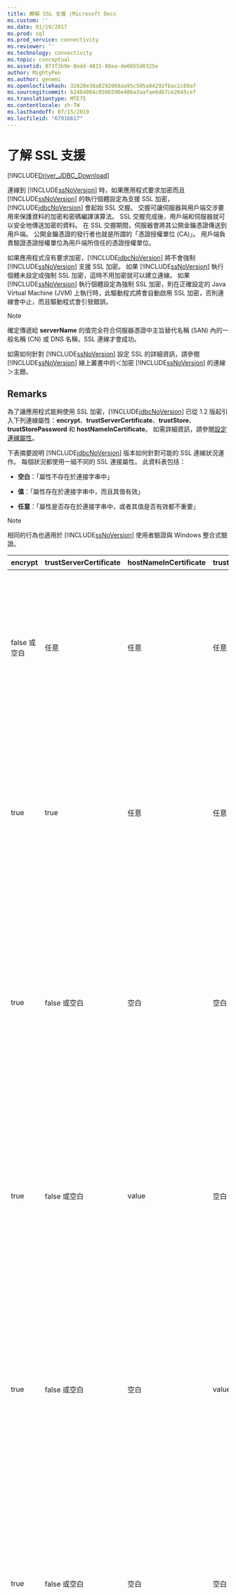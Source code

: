 ```yaml
---
title: 瞭解 SSL 支援 |Microsoft Docs
ms.custom: ''
ms.date: 01/19/2017
ms.prod: sql
ms.prod_service: connectivity
ms.reviewer: ''
ms.technology: connectivity
ms.topic: conceptual
ms.assetid: 073f3b9e-8edd-4815-88ea-de0655d0325e
author: MightyPen
ms.author: genemi
ms.openlocfilehash: 32820e38a8292068aa95c505a04292fbac2c69af
ms.sourcegitcommit: b2464064c0566590e486a3aafae6d67ce2645cef
ms.translationtype: MTE75
ms.contentlocale: zh-TW
ms.lasthandoff: 07/15/2019
ms.locfileid: "67916617"
---
```

# <a name="understanding-ssl-support"></a>了解 SSL 支援

[!INCLUDE[Driver_JDBC_Download](../../includes/driver_jdbc_download.md)]

連線到 [!INCLUDE[ssNoVersion](../../includes/ssnoversion-md.md)] 時，如果應用程式要求加密而且 [!INCLUDE[ssNoVersion](../../includes/ssnoversion-md.md)] 的執行個體設定為支援 SSL 加密，[!INCLUDE[jdbcNoVersion](../../includes/jdbcnoversion_md.md)] 會起始 SSL 交握。 交握可讓伺服器與用戶端交涉要用來保護資料的加密和密碼編譯演算法。 SSL 交握完成後，用戶端和伺服器就可以安全地傳送加密的資料。 在 SSL 交握期間，伺服器會將其公開金鑰憑證傳送到用戶端。 公開金鑰憑證的發行者也就是所謂的「憑證授權單位 (CA)」。 用戶端負責驗證憑證授權單位為用戶端所信任的憑證授權單位。  
  
如果應用程式沒有要求加密，[!INCLUDE[jdbcNoVersion](../../includes/jdbcnoversion_md.md)] 將不會強制 [!INCLUDE[ssNoVersion](../../includes/ssnoversion-md.md)] 支援 SSL 加密。 如果 [!INCLUDE[ssNoVersion](../../includes/ssnoversion-md.md)] 執行個體未設定成強制 SSL 加密，這時不用加密就可以建立連線。 如果 [!INCLUDE[ssNoVersion](../../includes/ssnoversion-md.md)] 執行個體設定為強制 SSL 加密，則在正確設定的 Java Virtual Machine (JVM) 上執行時，此驅動程式將會自動啟用 SSL 加密，否則連線會中止，而且驅動程式會引發錯誤。  
  
> [!NOTE]  
> 確定傳遞給 **serverName** 的值完全符合伺服器憑證中主旨替代名稱 (SAN) 內的一般名稱 (CN) 或 DNS 名稱，SSL 連線才會成功。  
>
> 如需如何針對 [!INCLUDE[ssNoVersion](../../includes/ssnoversion-md.md)] 設定 SSL 的詳細資訊，請參閱 [!INCLUDE[ssNoVersion](../../includes/ssnoversion-md.md)] 線上叢書中的＜加密 [!INCLUDE[ssNoVersion](../../includes/ssnoversion-md.md)] 的連線＞主題。  
  
## <a name="remarks"></a>Remarks

為了讓應用程式能夠使用 SSL 加密，[!INCLUDE[jdbcNoVersion](../../includes/jdbcnoversion_md.md)] 已從 1.2 版起引入下列連線屬性：**encrypt**、**trustServerCertificate**、**trustStore**、**trustStorePassword** 和 **hostNameInCertificate**。 如需詳細資訊，請參閱[設定連線屬性](../../connect/jdbc/setting-the-connection-properties.md)。  
  
 下表摘要說明 [!INCLUDE[jdbcNoVersion](../../includes/jdbcnoversion_md.md)] 版本如何針對可能的 SSL 連線狀況運作。 每個狀況都使用一組不同的 SSL 連接屬性。 此資料表包括：  
  
- **空白**：「屬性不存在於連接字串中」  
  
- **值**：「屬性存在於連接字串中，而且其值有效」  
  
- **任意**：「屬性是否存在於連接字串中，或者其值是否有效都不重要」  
  
> [!NOTE]  
> 相同的行為也適用於 [!INCLUDE[ssNoVersion](../../includes/ssnoversion-md.md)] 使用者驗證與 Windows 整合式驗證。  
  
| encrypt        | trustServerCertificate | hostNameInCertificate | trustStore | trustStorePassword | 行為                                                                                                                                                                                                                                                                                                                                                                                                                                                                                                                                                                                                                                                                                                                                                                                    |
| -------------- | ---------------------- | --------------------- | ---------- | ------------------ | ------------------------------------------------------------------------------------------------------------------------------------------------------------------------------------------------------------------------------------------------------------------------------------------------------------------------------------------------------------------------------------------------------------------------------------------------------------------------------------------------------------------------------------------------------------------------------------------------------------------------------------------------------------------------------------------------------------------------------------------------------------------------------------------- |
| false 或空白 | 任意                    | 任意                   | 任意        | 任意                | [!INCLUDE[jdbcNoVersion](../../includes/jdbcnoversion_md.md)] 將不會強制 [!INCLUDE[ssNoVersion](../../includes/ssnoversion-md.md)] 支援 SSL 加密。 如果伺服器有自我簽署憑證，驅動程式會起始 SSL 憑證交換。 SSL 憑證將不會經過驗證，而且只有認證 (在登入封包中) 會經過加密。<br /><br /> 如果伺服器需要用戶端支援 SSL 加密，驅動程式將會起始 SSL 憑證交換。 SSL 憑證將不會經過驗證，但是整個通訊將會經過加密。                                                                                                                                                                                    |
| true           | true                   | 任意                   | 任意        | 任意                | [!INCLUDE[jdbcNoVersion](../../includes/jdbcnoversion_md.md)] 要求搭配 [!INCLUDE[ssNoVersion](../../includes/ssnoversion-md.md)] 使用 SSL 加密。<br /><br /> 如果伺服器要求用戶端支援 SSL 加密，或者，如果伺服器支援加密，驅動程式將會起始 SSL 憑證交換。 請注意，如果 **trustServerCertificate** 屬性設定為 "true"，驅動程式將不會驗證 SSL 憑證。<br /><br /> 如果伺服器的設定不支援加密，驅動程式將引發錯誤，並中止連接。                                                                                                                                                                                          |
| true           | false 或空白         | 空白                 | 空白      | 空白              | [!INCLUDE[jdbcNoVersion](../../includes/jdbcnoversion_md.md)] 要求搭配 [!INCLUDE[ssNoVersion](../../includes/ssnoversion-md.md)] 使用 SSL 加密。<br /><br /> 如果伺服器要求用戶端支援 SSL 加密，或者，如果伺服器支援加密，驅動程式將會起始 SSL 憑證交換。<br /><br /> 驅動程式將使用在連線 URL 上指定的 **serverName** 屬性，驗證伺服器 SSL 憑證，並依賴信任管理員 Factory 的查閱規則來決定要使用的憑證存放區。<br /><br /> 如果伺服器的設定不支援加密，驅動程式將引發錯誤，並中止連接。                                                                             |
| true           | false 或空白         | value                 | 空白      | 空白              | [!INCLUDE[jdbcNoVersion](../../includes/jdbcnoversion_md.md)] 要求搭配 [!INCLUDE[ssNoVersion](../../includes/ssnoversion-md.md)] 使用 SSL 加密。<br /><br /> 如果伺服器要求用戶端支援 SSL 加密，或者，如果伺服器支援加密，驅動程式將會起始 SSL 憑證交換。<br /><br /> 驅動程式將會使用針對 **hostNameInCertificate** 屬性指定的值，驗證 SSL 憑證的主旨值。<br /><br /> 如果伺服器的設定不支援加密，驅動程式將引發錯誤，並中止連接。                                                                                                                                                                 |
| true           | false 或空白         | 空白                 | value      | value              | [!INCLUDE[jdbcNoVersion](../../includes/jdbcnoversion_md.md)] 要求搭配 [!INCLUDE[ssNoVersion](../../includes/ssnoversion-md.md)] 使用 SSL 加密。<br /><br /> 如果伺服器要求用戶端支援 SSL 加密，或者，如果伺服器支援加密，驅動程式將會起始 SSL 憑證交換。<br /><br /> 驅動程式將會使用 **trustStore** 屬性值來尋找憑證 trustStore 檔案與 **trustStorePassword** 屬性值以檢查 trustStore 檔案的完整性。<br /><br /> 如果伺服器的設定不支援加密，驅動程式將引發錯誤，並中止連接。                                                                                                                |
| true           | false 或空白         | 空白                 | 空白      | value              | [!INCLUDE[jdbcNoVersion](../../includes/jdbcnoversion_md.md)] 要求搭配 [!INCLUDE[ssNoVersion](../../includes/ssnoversion-md.md)] 使用 SSL 加密。<br /><br /> 如果伺服器要求用戶端支援 SSL 加密，或者，如果伺服器支援加密，驅動程式將會起始 SSL 憑證交換。<br /><br /> 驅動程式將會使用 **trustStorePassword** 屬性值來檢查預設 trustStore 檔案的完整性。<br /><br /> 如果伺服器的設定不支援加密，驅動程式將引發錯誤，並中止連接。                                                                                                                                                                                  |
| true           | false 或空白         | 空白                 | value      | 空白              | [!INCLUDE[jdbcNoVersion](../../includes/jdbcnoversion_md.md)] 要求搭配 [!INCLUDE[ssNoVersion](../../includes/ssnoversion-md.md)] 使用 SSL 加密。<br /><br /> 如果伺服器要求用戶端支援 SSL 加密，或者，如果伺服器支援加密，驅動程式將會起始 SSL 憑證交換。<br /><br /> 驅動程式將會使用 **trustStore** 屬性值來查閱 trustStore 檔案的位置。<br /><br /> 如果伺服器的設定不支援加密，驅動程式將引發錯誤，並中止連接。                                                                                                                                                                                                 |
| true           | false 或空白         | value                 | 空白      | value              | [!INCLUDE[jdbcNoVersion](../../includes/jdbcnoversion_md.md)] 要求搭配 [!INCLUDE[ssNoVersion](../../includes/ssnoversion-md.md)] 使用 SSL 加密。<br /><br /> 如果伺服器要求用戶端支援 SSL 加密，或者，如果伺服器支援加密，驅動程式將會起始 SSL 憑證交換。<br /><br /> 驅動程式將會使用 **trustStorePassword** 屬性值來檢查預設 trustStore 檔案的完整性。 此外，驅動程式將會使用 **hostNameInCertificate** 屬性值來驗證 SSL 憑證。<br /><br /> 如果伺服器的設定不支援加密，驅動程式將引發錯誤，並中止連接。                                                                   |
| true           | false 或空白         | value                 | value      | 空白              | [!INCLUDE[jdbcNoVersion](../../includes/jdbcnoversion_md.md)] 要求搭配 [!INCLUDE[ssNoVersion](../../includes/ssnoversion-md.md)] 使用 SSL 加密。<br /><br /> 如果伺服器要求用戶端支援 SSL 加密，或者，如果伺服器支援加密，驅動程式將會起始 SSL 憑證交換。<br /><br /> 驅動程式將會使用 **trustStore** 屬性值來查閱 trustStore 檔案的位置。 此外，驅動程式將會使用 **hostNameInCertificate** 屬性值來驗證 SSL 憑證。<br /><br /> 如果伺服器的設定不支援加密，驅動程式將引發錯誤，並中止連接。                                                                                  |
| true           | false 或空白         | value                 | value      | value              | [!INCLUDE[jdbcNoVersion](../../includes/jdbcnoversion_md.md)] 要求搭配 [!INCLUDE[ssNoVersion](../../includes/ssnoversion-md.md)] 使用 SSL 加密。<br /><br /> 如果伺服器要求用戶端支援 SSL 加密，或者，如果伺服器支援加密，驅動程式將會起始 SSL 憑證交換。<br /><br /> 驅動程式將會使用 **trustStore** 屬性值來尋找憑證 trustStore 檔案與 **trustStorePassword** 屬性值以檢查 trustStore 檔案的完整性。 此外，驅動程式將會使用 **hostNameInCertificate** 屬性值來驗證 SSL 憑證。<br /><br /> 如果伺服器的設定不支援加密，驅動程式將引發錯誤，並中止連接。 |
  
如果 encrypt 屬性設定為 **true**，[!INCLUDE[jdbcNoVersion](../../includes/jdbcnoversion_md.md)] 會使用 JVM 的預設 JSSE 安全性提供者與 [!INCLUDE[ssNoVersion](../../includes/ssnoversion-md.md)] 交涉 SSL 加密。 預設的安全性提供者可能不支援成功交涉 SSL 加密所需的所有功能。 例如，預設的安全性提供者可能不支援 [!INCLUDE[ssNoVersion](../../includes/ssnoversion-md.md)] SSL 憑證中使用之 RSA 公開金鑰的大小。 在此情況下，預設的安全性提供者可能會引發錯誤，造成 JDBC 驅動程式中止連接。 若要解決這個問題，請執行下列其中之一：  
  
- 使用具有較小 RSA 公開金鑰的伺服器憑證設定 [!INCLUDE[ssNoVersion](../../includes/ssnoversion-md.md)]  
  
- 設定 JVM 在 "\<Java 主目錄>/lib/security/java.security" 安全性屬性檔中使用不同的 JSSE 安全性提供者  
  
- 使用不同的 JVM  
  
## <a name="validating-server-ssl-certificate"></a>驗證 Server SSL 憑證  

在 SSL 交握期間，伺服器會將其公開金鑰憑證傳送到用戶端。 JDBC 驅動程式或用戶端必須驗證伺服器憑證是由用戶端所信任的憑證授權單位發行。 驅動程式會要求伺服器憑證必須符合下列條件：  
  
- 憑證由信任的憑證授權單位所發行。  
  
- 憑證必須針對伺服器驗證而發行。  
  
- 憑證未過期。  
  
- 憑證之主旨內的一般名稱 (CN) 或是主旨替代名稱 (SAN) 內的 DNS 名稱會完全符合連接字串內所指定的 **serverName** 值或是 **hostNameInCertificate** 屬性值 (如果指定的話)。  
  
- DNS 名稱可包含萬用字元。 但是 [!INCLUDE[jdbcNoVersion](../../includes/jdbcnoversion_md.md)] 不支援萬用字元比對。 也就是說，abc.com 不會符合 \*.com；但是 \*.com 會符合 \*.com。  
  
## <a name="see-also"></a>另請參閱

[使用 SSL 加密](../../connect/jdbc/using-ssl-encryption.md)

[保護 JDBC Driver 應用程式](../../connect/jdbc/securing-jdbc-driver-applications.md)  
